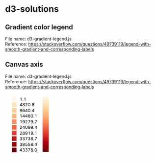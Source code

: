 # d3-solutions
## Gradient color legend 
File name: d3-gradient-legend.js <br/>
Reference: https://stackoverflow.com/questions/49739119/legend-with-smooth-gradient-and-corresponding-labels

## Canvas axis
File name: d3-gradient-legend.js  <br/>
Reference: https://stackoverflow.com/questions/49739119/legend-with-smooth-gradient-and-corresponding-labels <br/>
![legend](./asset/legend.jpg)


